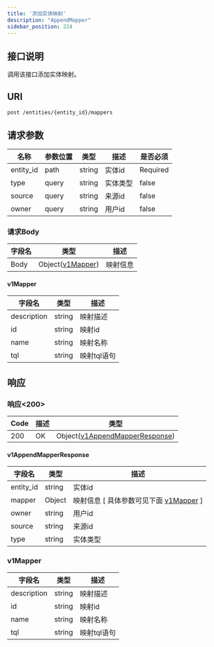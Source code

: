 ```yaml
---
title: '添加实体映射'
description: "AppendMapper"
sidebar_position: 224
---
```

## 接口说明
调用该接口添加实体映射。

## URI

```
post /entities/{entity_id}/mappers
```

## 请求参数

| 名称 | 参数位置 | 类型 | 描述 |  是否必须 |
| ---- | ---------- | ----------- | ----------- | ----------- |    
| entity_id | path | string | 实体id |  Required |  
| type | query | string | 实体类型 |  false |
| source | query | string | 来源id |  false |
| owner | query | string | 用户id |  false |

### 请求Body
| 字段名 | 类型 | 描述 |
| ----------- | ------ | ------ |
| Body | Object([v1Mapper](#v1Mapper)) | 映射信息 |

#### v1Mapper

| 字段名 | 类型 | 描述 |
| ---- | ---- | ----------- | 
| description | string | 映射描述 | 
| id | string | 映射id | 
| name | string | 映射名称 | 
| tql | string | 映射tql语句 |






## 响应


### 响应<200>
| Code | 描述 | 类型 |
| ---- | ----------- | ------ | 
| 200 | OK | Object([v1AppendMapperResponse](#v1AppendMapperResponse)) |

#### v1AppendMapperResponse

| 字段名 | 类型 | 描述 |
| ---- | ---- | ----------- | 
| entity_id | string | 实体id |
| mapper | Object | 映射信息 [ 具体参数可见下面 [v1Mapper](#v1Mapper) ]  | 
| owner | string | 用户id | 
| source | string | 来源id | 
| type | string | 实体类型 |


### v1Mapper
| 字段名 | 类型 | 描述 |
| ---- | ---- | ----------- | 
| description | string | 映射描述 | 
| id | string | 映射id | 
| name | string | 映射名称 | 
| tql | string | 映射tql语句 |







